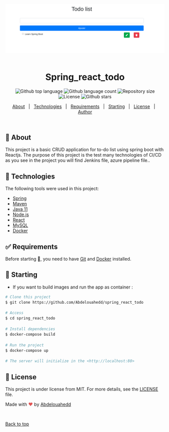 <div align="center" id="top"> 
  <img src="./app.png" alt="Spring_react_todo"/>&#xa0;

  <!-- <a href="https://spring_react_todo.netlify.app">Demo</a> -->
</div>

<h1 align="center">Spring_react_todo</h1>

<p align="center">
  <img alt="Github top language" src="https://img.shields.io/github/languages/top/Abdelouahedd/spring_react_todo?color=56BEB8">

  <img alt="Github language count" src="https://img.shields.io/github/languages/count/Abdelouahedd/spring_react_todo?color=56BEB8">

  <img alt="Repository size" src="https://img.shields.io/github/repo-size/Abdelouahedd/spring_react_todo?color=56BEB8">

  <img alt="License" src="https://img.shields.io/github/license/Abdelouahedd/spring_react_todo?color=56BEB8">

  <!-- <img alt="Github issues" src="https://img.shields.io/github/issues/Abdelouahedd/spring_react_todo?color=56BEB8" /> -->

  <!-- <img alt="Github forks" src="https://img.shields.io/github/forks/Abdelouahedd/spring_react_todo?color=56BEB8" /> -->

  <img alt="Github stars" src="https://img.shields.io/github/stars/Abdelouahedd/spring_react_todo?color=56BEB8" /> 
</p>

<!-- Status -->

<!-- <h4 align="center"> 
	🚧  Spring_react_todo 🚀 Under construction...  🚧
</h4> 

<hr> -->

<p align="center">
  <a href="#dart-about">About</a> &#xa0; | &#xa0; 
  <!-- <a href="#sparkles-features">Features</a> &#xa0; | &#xa0; -->
  <a href="#rocket-technologies">Technologies</a> &#xa0; | &#xa0;
  <a href="#white_check_mark-requirements">Requirements</a> &#xa0; | &#xa0;
  <a href="#checkered_flag-starting">Starting</a> &#xa0; | &#xa0;
  <a href="#memo-license">License</a> &#xa0; | &#xa0;
  <a href="https://github.com/Abdelouahedd" target="_blank">Author</a>
</p>

<br>

## :dart: About ##

This project is a basic CRUD application for to-do list using spring boot with Reactjs.
The purpose of this project is the test many technologies of CI/CD as you see in the project you will find Jenkins file, azure pipeline file..

## :rocket: Technologies ##

The following tools were used in this project:

- [Spring](https://spring.io/)
- [Maven](http://maven.apache.org/)
- [Java 11](https://www.java.com/)
- [Node.js](https://nodejs.org/en/)
- [React](https://pt-br.reactjs.org/)
- [MySQL](https://www.mysql.com/fr/)
- [Docker](https://www.docker.com/)

## :white_check_mark: Requirements ##

Before starting :checkered_flag:, you need to have [Git](https://git-scm.com) and [Docker](https://www.docker.com/) installed.
<!-- If you want to use the app without creating your images,you need [Node.js](https://nodejs.org/en/),[Java 11](https://www.java.com/),[MySQL](https://www.mysql.com/fr/)
and [Maven](http://maven.apache.org/) -->

## :checkered_flag: Starting ##
- If you want to build images and run the app as container  : 
```bash
# Clone this project
$ git clone https://github.com/Abdelouahedd/spring_react_todo

# Access
$ cd spring_react_todo

# Install dependencies
$ docker-compose build

# Run the project
$ docker-compose up

# The server will initialize in the <http://localhost:80>
```
<!-- - If you want to run the app in local : 
 Before that you have to create instance of mysql db :
```bash
# Clone this project
$ git clone https://github.com/Abdelouahedd/spring_react_todo

# Access To back end
$ cd spring_react_todo/back-end

# Install dependencies
$ mvn clean install

# Run the project
$ mvn spring-boot:run

# The server will initialize in the <http://localhost:8080>

# Access To front end
$ cd spring_react_todo/front_end

# Install dependencies
$ npm install

# Run the project
$ npm start

# The server will initialize in the <http://localhost:3000>

```
 -->

## :memo: License ##

This project is under license from MIT. For more details, see the [LICENSE](LICENSE.md) file.


Made with  <span style="color: #e25555;">&#9829;</span>  by <a href="https://github.com/Abdelouahedd" target="_blank">Abdelouahedd</a>

&#xa0;

<a href="#top">Back to top</a>
